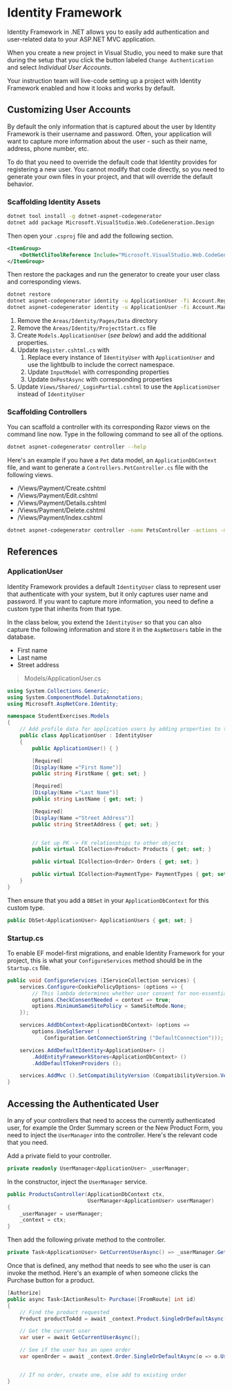 # Identity Framework

Identity Framework in .NET allows you to easily add authentication and user-related data to your ASP.NET MVC application.

When you create a new project in Visual Studio, you need to make sure that during the setup that you click the button labeled `Change Authentication` and select _Individual User Accounts_.

Your instruction team will live-code setting up a project with Identity Framework enabled and how it looks and works by default.

## Customizing User Accounts

By default the only information that is captured about the user by Identity Framework is their username and password. Often, your application will want to capture more information about the user - such as their name, address, phone number, etc.

To do that you need to override the default code that Identity provides for registering a new user. You cannot modify that code directly, so you need to generate your own files in your project, and that will override the default behavior.

### Scaffolding Identity Assets

```sh
dotnet tool install -g dotnet-aspnet-codegenerator
dotnet add package Microsoft.VisualStudio.Web.CodeGeneration.Design
```

Then open your `.csproj` file and add the following section.

```xml
<ItemGroup>
    <DotNetCliToolReference Include="Microsoft.VisualStudio.Web.CodeGeneration.Tools" Version="2.1.0-preview1-final" />
</ItemGroup>
```

Then restore the packages and run the generator to create your user class and corresponding views.

```sh
dotnet restore
dotnet aspnet-codegenerator identity -u ApplicationUser -fi Account.Register
dotnet aspnet-codegenerator identity -u ApplicationUser -fi Account.Manage.Index
```

1. Remove the `Areas/Identity/Pages/Data` directory
1. Remove the `Areas/Identity/ProjectStart.cs` file
1. Create `Models.ApplicationUser` (_see below_) and add the additional properties.
1. Update `Register.cshtml.cs` with
    1. Replace every instance of `IdentityUser` with `ApplicationUser` and use the lightbulb to include the correct namespace.
    1. Update `InputModel` with corresponding properties
    1. Update `OnPostAsync` with corresponding properties
1. Update `Views/Shared/_LoginPartial.cshtml` to use the `ApplicationUser` instead of `IdentityUser`


### Scaffolding Controllers

You can scaffold a controller with its corresponding Razor views on the command line now. Type in the following command to see all of the options.

```sh
dotnet aspnet-codegenerator controller --help
```

Here's an example if you have a `Pet` data model, an `ApplicationDbContext` file, and want to generate a `Controllers.PetController.cs` file with the following views.

* /Views/Payment/Create.cshtml
* /Views/Payment/Edit.cshtml
* /Views/Payment/Details.cshtml
* /Views/Payment/Delete.cshtml
* /Views/Payment/Index.cshtml

```sh
dotnet aspnet-codegenerator controller -name PetsController -actions -m Pet -dc ApplicationDbContext -outDir Controllers
```

## References

### ApplicationUser

Identity Framework provides a default `IdentityUser` class to represent user that authenticate with your system, but it only captures user name and password. If you want to capture more information, you need to define a custom type that inherits from that type.

In the class below, you extend the `IdentityUser` so that you can also capture the following information and store it in the `AspNetUsers` table in the database.

* First name
* Last name
* Street address

> Models/ApplicationUser.cs

```cs
using System.Collections.Generic;
using System.ComponentModel.DataAnnotations;
using Microsoft.AspNetCore.Identity;

namespace StudentExercises.Models
{
    // Add profile data for application users by adding properties to the ApplicationUser class
    public class ApplicationUser : IdentityUser
    {
        public ApplicationUser() { }

        [Required]
        [Display(Name ="First Name")]
        public string FirstName { get; set; }

        [Required]
        [Display(Name ="Last Name")]
        public string LastName { get; set; }

        [Required]
        [Display(Name ="Street Address")]
        public string StreetAddress { get; set; }


        // Set up PK -> FK relationships to other objects
        public virtual ICollection<Product> Products { get; set; }

        public virtual ICollection<Order> Orders { get; set; }

        public virtual ICollection<PaymentType> PaymentTypes { get; set; }
    }
}
```

Then ensure that you add a `DBSet` in your `ApplicationDbContext` for this custom type.

```cs
public DbSet<ApplicationUser> ApplicationUsers { get; set; }
```

### Startup.cs

To enable EF model-first migrations, and enable Identity Framework for your project, this is what your `ConfigureServices` method should be in the `Startup.cs` file.

```cs
public void ConfigureServices (IServiceCollection services) {
    services.Configure<CookiePolicyOptions> (options => {
        // This lambda determines whether user consent for non-essential cookies is needed for a given request.
        options.CheckConsentNeeded = context => true;
        options.MinimumSameSitePolicy = SameSiteMode.None;
    });

    services.AddDbContext<ApplicationDbContext> (options =>
        options.UseSqlServer (
            Configuration.GetConnectionString ("DefaultConnection")));

    services.AddDefaultIdentity<ApplicationUser> ()
        .AddEntityFrameworkStores<ApplicationDbContext> ()
        .AddDefaultTokenProviders ();

    services.AddMvc ().SetCompatibilityVersion (CompatibilityVersion.Version_2_1);
}
```

## Accessing the Authenticated User

In any of your controllers that need to access the currently authenticated user, for example the Order Summary screen or the New Product Form, you need to inject the `UserManager` into the controller. Here's the relevant code that you need.

Add a private field to your controller.

```cs
private readonly UserManager<ApplicationUser> _userManager;
```

In the constructor, inject the `UserManager` service.

```cs
public ProductsController(ApplicationDbContext ctx,
                          UserManager<ApplicationUser> userManager)
{
    _userManager = userManager;
    _context = ctx;
}
```

Then add the following private method to the controller.

```cs
private Task<ApplicationUser> GetCurrentUserAsync() => _userManager.GetUserAsync(HttpContext.User);
```

Once that is defined, any method that needs to see who the user is can invoke the method. Here's an example of when someone clicks the Purchase button for a product.

```cs
[Authorize]
public async Task<IActionResult> Purchase([FromRoute] int id)
{
    // Find the product requested
    Product productToAdd = await _context.Product.SingleOrDefaultAsync(p => p.ProductId == id);

    // Get the current user
    var user = await GetCurrentUserAsync();

    // See if the user has an open order
    var openOrder = await _context.Order.SingleOrDefaultAsync(o => o.User == user && o.PaymentTypeId == null);


    // If no order, create one, else add to existing order
}
```

